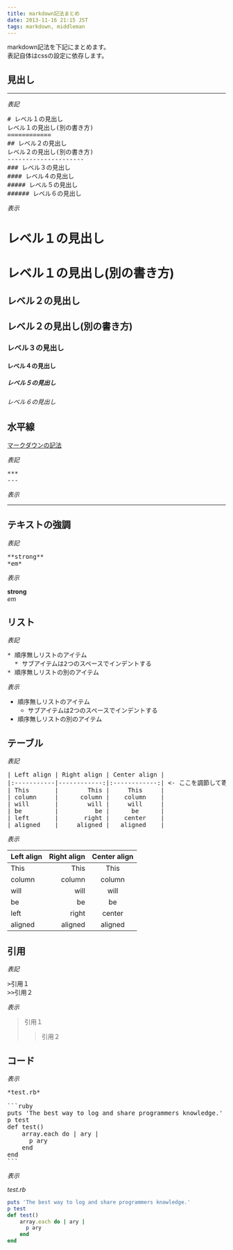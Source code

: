 ```yaml
---
title: markdown記法まとめ
date: 2013-11-16 21:15 JST
tags: markdown, middleman
---
```


markdown記法を下記にまとめます。  
表記自体はcssの設定に依存します。

## 見出し

---

*表記*

<pre>
# レベル１の見出し
レベル１の見出し(別の書き方)
============
## レベル２の見出し
レベル２の見出し(別の書き方)
---------------------
### レベル３の見出し
#### レベル４の見出し
##### レベル５の見出し
###### レベル６の見出し
</pre>




*表示*

# レベル１の見出し
レベル１の見出し(別の書き方)
============
## レベル２の見出し
レベル２の見出し(別の書き方)
---------------------
### レベル３の見出し
#### レベル４の見出し
##### レベル５の見出し
###### レベル６の見出し

## 水平線
[マークダウンの記法](http://kojika17.com/2013/01/starting-markdown.html)

*表記*

<pre>
***
---
</pre>

*表示*

---

## テキストの強調

*表記*

<pre>
**strong**
*em*
</pre>

*表示*

**strong**  
*em*

## リスト

*表記*

<pre>
* 順序無しリストのアイテム
  * サブアイテムは2つのスペースでインデントする
* 順序無しリストの別のアイテム
</pre>

*表示*

* 順序無しリストのアイテム
  * サブアイテムは2つのスペースでインデントする
* 順序無しリストの別のアイテム

## テーブル

*表記*

<pre>
| Left align | Right align | Center align |
|:-----------|------------:|:------------:| <- ここを調節して寄りを決定
| This       |        This |     This     |
| column     |      column |    column    |
| will       |        will |     will     |
| be         |          be |      be      |
| left       |       right |    center    |
| aligned    |     aligned |   aligned    |
</pre>

*表示*

| Left align | Right align | Center align |
|:-----------|------------:|:------------:|
| This       |        This |     This     |
| column     |      column |    column    |
| will       |        will |     will     |
| be         |          be |      be      |
| left       |       right |    center    |
| aligned    |     aligned |   aligned    |


## 引用

*表記*

<pre>
>引用１
>>引用２
</pre>

*表示*

>引用１
>>引用２

## コード

*表示*

<pre>
*test.rb*

```ruby
puts 'The best way to log and share programmers knowledge.'
p test
def test()
    array.each do | ary |
      p ary
    end
end
```
</pre>

*表示*

*test.rb*

```ruby
puts 'The best way to log and share programmers knowledge.'
p test
def test()
    array.each do | ary |
      p ary
    end
end
```
